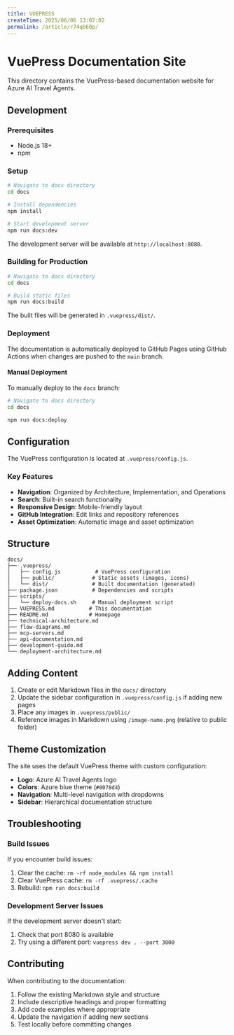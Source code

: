 ```yaml
---
title: VUEPRESS
createTime: 2025/06/06 13:07:02
permalink: /article/r74qb60p/
---
```

# VuePress Documentation Site

This directory contains the VuePress-based documentation website for Azure AI Travel Agents.

## Development

### Prerequisites

- Node.js 18+ 
- npm

### Setup

```bash
# Navigate to docs directory
cd docs

# Install dependencies
npm install

# Start development server
npm run docs:dev
```

The development server will be available at `http://localhost:8080`.

### Building for Production

```bash
# Navigate to docs directory
cd docs

# Build static files
npm run docs:build
```

The built files will be generated in `.vuepress/dist/`.

### Deployment

The documentation is automatically deployed to GitHub Pages using GitHub Actions when changes are pushed to the `main` branch.

#### Manual Deployment

To manually deploy to the `docs` branch:

```bash
# Navigate to docs directory
cd docs

npm run docs:deploy
```

## Configuration

The VuePress configuration is located at `.vuepress/config.js`.

### Key Features

- **Navigation**: Organized by Architecture, Implementation, and Operations
- **Search**: Built-in search functionality
- **Responsive Design**: Mobile-friendly layout
- **GitHub Integration**: Edit links and repository references
- **Asset Optimization**: Automatic image and asset optimization

## Structure

```
docs/
├── .vuepress/
│   ├── config.js           # VuePress configuration
│   ├── public/            # Static assets (images, icons)
│   └── dist/              # Built documentation (generated)
├── package.json           # Dependencies and scripts
├── scripts/
│   └── deploy-docs.sh     # Manual deployment script
├── VUEPRESS.md           # This documentation
├── README.md             # Homepage
├── technical-architecture.md
├── flow-diagrams.md
├── mcp-servers.md
├── api-documentation.md
├── development-guide.md
└── deployment-architecture.md
```

## Adding Content

1. Create or edit Markdown files in the `docs/` directory
2. Update the sidebar configuration in `.vuepress/config.js` if adding new pages
3. Place any images in `.vuepress/public/` 
4. Reference images in Markdown using `/image-name.png` (relative to public folder)

## Theme Customization

The site uses the default VuePress theme with custom configuration:

- **Logo**: Azure AI Travel Agents logo
- **Colors**: Azure blue theme (`#0078d4`)
- **Navigation**: Multi-level navigation with dropdowns
- **Sidebar**: Hierarchical documentation structure

## Troubleshooting

### Build Issues

If you encounter build issues:

1. Clear the cache: `rm -rf node_modules && npm install`
2. Clear VuePress cache: `rm -rf .vuepress/.cache`
3. Rebuild: `npm run docs:build`

### Development Server Issues

If the development server doesn't start:

1. Check that port 8080 is available
2. Try using a different port: `vuepress dev . --port 3000`

## Contributing

When contributing to the documentation:

1. Follow the existing Markdown style and structure
2. Include descriptive headings and proper formatting
3. Add code examples where appropriate
4. Update the navigation if adding new sections
5. Test locally before committing changes